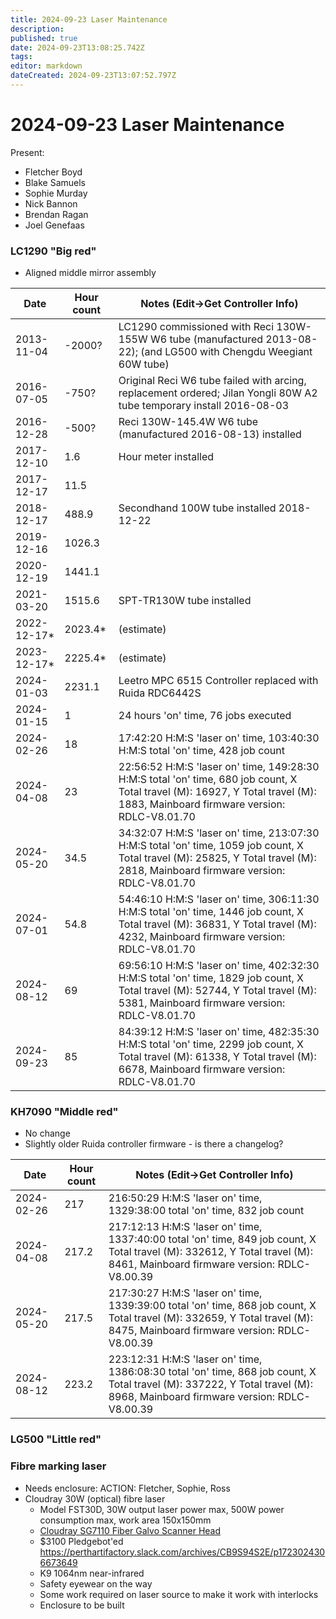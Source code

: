```yaml
---
title: 2024-09-23 Laser Maintenance
description: 
published: true
date: 2024-09-23T13:08:25.742Z
tags: 
editor: markdown
dateCreated: 2024-09-23T13:07:52.797Z
---
```


# 2024-09-23 Laser Maintenance

Present:
* Fletcher Boyd
* Blake Samuels
* Sophie Murday
* Nick Bannon
* Brendan Ragan
* Joel Genefaas

### LC1290 "Big red"

* Aligned middle mirror assembly

| Date       | Hour count | Notes (Edit->Get Controller Info) |
|------------|------------|-----------------------------------------------------------------------------------------------------------------------|
| 2013-11-04 | -2000?     | LC1290 commissioned with Reci 130W-155W W6 tube (manufactured 2013-08-22); (and LG500 with Chengdu Weegiant 60W tube) |
| 2016-07-05 | -750?      | Original Reci W6 tube failed with arcing, replacement ordered; Jilan Yongli 80W A2 tube temporary install 2016-08-03  |
| 2016-12-28 | -500?      | Reci 130W-145.4W W6 tube (manufactured 2016-08-13) installed |
| 2017-12-10 | 1.6        | Hour meter installed |
| 2017-12-17 | 11.5       | |
| 2018-12-17 | 488.9      | Secondhand 100W tube installed 2018-12-22 |
| 2019-12-16 | 1026.3     | |
| 2020-12-19 | 1441.1     | |
| 2021-03-20 | 1515.6     | SPT-TR130W tube installed |
| 2022-12-17* | 2023.4*   | (estimate) |
| 2023-12-17* | 2225.4*   | (estimate) |
| 2024-01-03 | 2231.1     | Leetro MPC 6515 Controller replaced with Ruida RDC6442S |
| 2024-01-15 | 1          | 24 hours 'on' time, 76 jobs executed |
| 2024-02-26 | 18         | 17:42:20 H:M:S 'laser on' time, 103:40:30 H:M:S total 'on' time, 428 job count |
| 2024-04-08 | 23         | 22:56:52 H:M:S 'laser on' time, 149:28:30 H:M:S total 'on' time, 680 job count, X Total travel (M): 16927, Y Total travel (M): 1883, Mainboard firmware version: RDLC-V8.01.70 |
| 2024-05-20 | 34.5       | 34:32:07 H:M:S 'laser on' time, 213:07:30 H:M:S total 'on' time, 1059 job count, X Total travel (M): 25825, Y Total travel (M): 2818, Mainboard firmware version: RDLC-V8.01.70 |
| 2024-07-01 | 54.8       | 54:46:10 H:M:S 'laser on' time, 306:11:30 H:M:S total 'on' time, 1446 job count, X Total travel (M): 36831, Y Total travel (M): 4232, Mainboard firmware version: RDLC-V8.01.70 |
| 2024-08-12 | 69       | 69:56:10 H:M:S 'laser on' time, 402:32:30 H:M:S total 'on' time, 1829 job count, X Total travel (M): 52744, Y Total travel (M): 5381, Mainboard firmware version: RDLC-V8.01.70 |
| 2024-09-23 | 85       | 84:39:12 H:M:S 'laser on' time, 482:35:30 H:M:S total 'on' time, 2299 job count, X Total travel (M): 61338, Y Total travel (M): 6678, Mainboard firmware version: RDLC-V8.01.70 |

### KH7090 "Middle red"

* No change
* Slightly older Ruida controller firmware - is there a changelog?

| Date       | Hour count | Notes (Edit->Get Controller Info) |
|------------|------------|-------|
| 2024-02-26 | 217        | 216:50:29 H:M:S 'laser on' time, 1329:38:00 total 'on' time, 832 job count |
| 2024-04-08 | 217.2      | 217:12:13 H:M:S 'laser on' time, 1337:40:00 total 'on' time, 849 job count, X Total travel (M): 332612, Y Total travel (M): 8461, Mainboard firmware version: RDLC-V8.00.39 |
| 2024-05-20 | 217.5      | 217:30:27 H:M:S 'laser on' time, 1339:39:00 total 'on' time, 868 job count, X Total travel (M): 332659, Y Total travel (M): 8475, Mainboard firmware version: RDLC-V8.00.39 |
| 2024-08-12 | 223.2      | 223:12:31 H:M:S 'laser on' time, 1386:08:30 total 'on' time, 868 job count, X Total travel (M): 337222, Y Total travel (M): 8968, Mainboard firmware version: RDLC-V8.00.39 |

### LG500 "Little red"

### Fibre marking laser

* Needs enclosure: ACTION: Fletcher, Sophie, Ross
* Cloudray 30W (optical) fibre laser
  * Model FST30D, 30W output laser power max, 500W power consumption max, work area 150x150mm
  * [Cloudray SG7110 Fiber Galvo Scanner Head](https://www.cloudraylaser.com/products/cloudray-sg7110-fiber-galvo-scanner-head)
  * $3100 Pledgebot'ed https://perthartifactory.slack.com/archives/CB9S94S2E/p1723024306673649
  * K9 1064nm near-infrared
  * Safety eyewear on the way
  * Some work required on laser source to make it work with interlocks
  * Enclosure to be built